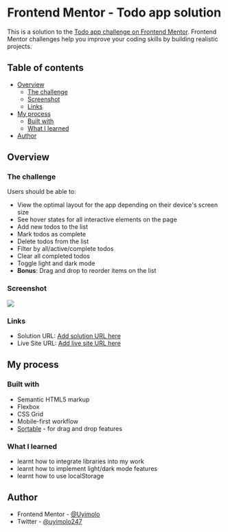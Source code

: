 # Frontend Mentor - Todo app solution

This is a solution to the [Todo app challenge on Frontend Mentor](https://www.frontendmentor.io/challenges/todo-app-Su1_KokOW). Frontend Mentor challenges help you improve your coding skills by building realistic projects. 

## Table of contents

- [Overview](#overview)
  - [The challenge](#the-challenge)
  - [Screenshot](#screenshot)
  - [Links](#links)
- [My process](#my-process)
  - [Built with](#built-with)
  - [What I learned](#what-i-learned)
- [Author](#author)


## Overview

### The challenge

Users should be able to:

- View the optimal layout for the app depending on their device's screen size
- See hover states for all interactive elements on the page
- Add new todos to the list
- Mark todos as complete
- Delete todos from the list
- Filter by all/active/complete todos
- Clear all completed todos
- Toggle light and dark mode
- **Bonus**: Drag and drop to reorder items on the list

### Screenshot

![](screenshot.jpg)


### Links

- Solution URL: [Add solution URL here](https://https://github.com/Uyimolo/todo-app)
- Live Site URL: [Add live site URL here](https://uyimolo.github.io/todo-app)

## My process

### Built with

- Semantic HTML5 markup
- Flexbox
- CSS Grid
- Mobile-first workflow
- [Sortable](https://cdnjs.com/libraries/Sortable) - for drag and drop features

### What I learned

- learnt how to integrate libraries into my work
- learnt how to implement light/dark mode features 
- learnt how to use localStorage 

## Author

- Frontend Mentor - [@Uyimolo](https://www.frontendmentor.io/profile/Uyimolo)
- Twitter - [@uyimolo247](https://www.twitter.com/uyimolo247)
